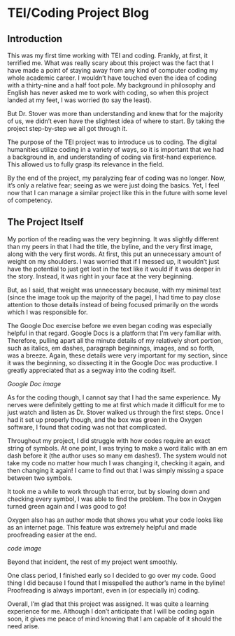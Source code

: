 # TEI/Coding Project Blog

## Introduction

This was my first time working with TEI and coding. Frankly, at first, it terrified me. What was really scary about this project was the fact that I have made a point of staying away from any kind of computer coding my whole academic career. I wouldn’t have touched even the idea of coding with a thirty-nine and a half foot pole. My background in philosophy and English has never asked me to work with coding, so when this project landed at my feet, I was worried (to say the least).

But Dr. Stover was more than understanding and knew that for the majority of us, we didn’t even have the slightest idea of where to start. By taking the project step-by-step we all got through it. 

The purpose of the TEI project was to introduce us to coding. The digital humanities utilize coding in a variety of ways, so it is important that we had a background in, and understanding of coding via first-hand experience. This allowed us to fully grasp its relevance in the field. 

By the end of the project, my paralyzing fear of coding was no longer. Now, it’s only a relative fear; seeing as we were just doing the basics. Yet, I feel now that I can manage a similar project like this in the future with some level of competency. 

## The Project Itself

My portion of the reading was the very beginning. It was slightly different than my peers in that I had the title, the byline, and the very first image, along with the very first words. At first, this put an unnecessary amount of weight on my shoulders. I was worried that if I messed up, it wouldn’t just have the potential to just get lost in the text like it would if it was deeper in the story. Instead, it was right in your face at the very beginning. 

But, as I said, that weight was unnecessary because, with my minimal text (since the image took up the majority of the page), I had time to pay close attention to those details instead of being focused primarily on the words which I was responsible for. 

The Google Doc exercise before we even began coding was especially helpful in that regard. Google Docs is a platform that I’m very familiar with. Therefore, pulling apart all the minute details of my relatively short portion, such as italics, em dashes, paragraph beginnings, images, and so forth, was a breeze. Again, these details were very important for my section, since it was the beginning, so dissecting it in the Google Doc was productive. I greatly appreciated that as a segway into the coding itself. 

*Google Doc image*

As for the coding though, I cannot say that I had the same experience. My nerves were definitely getting to me at first which made it difficult for me to just watch and listen as Dr. Stover walked us through the first steps. Once I had it set up properly though, and the box was green in the Oxygen software, I found that coding was not that complicated.

Throughout my project, I did struggle with how codes require an exact string of symbols. At one point, I was trying to make a word italic with an em dash before it (the author uses so many em dashes!). The system would not take my code no matter how much I was changing it, checking it again, and then changing it again! I came to find out that I was simply missing a space between two symbols. 

It took me a while to work through that error, but by slowing down and checking every symbol, I was able to find the problem. The box in Oxygen turned green again and I was good to go! 

Oxygen also has an author mode that shows you what your code looks like as an internet page. This feature was extremely helpful and made proofreading easier at the end. 

*code image*

Beyond that incident, the rest of my project went smoothly. 

One class period, I finished early so I decided to go over my code. Good thing I did because I found that I misspelled the author’s name in the byline! Proofreading is always important, even in (or especially in) coding. 

Overall, I’m glad that this project was assigned. It was quite a learning experience for me. Although I don’t anticipate that I will be coding again soon, it gives me peace of mind knowing that I am capable of it should the need arise. 
